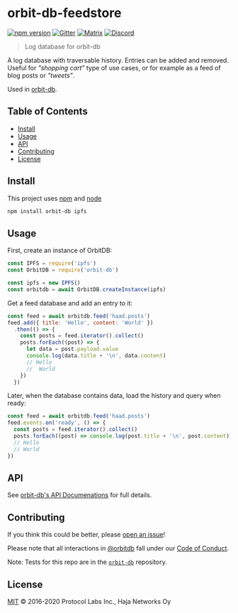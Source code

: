 # orbit-db-feedstore

[![npm version](https://badge.fury.io/js/orbit-db-feedstore.svg)](https://badge.fury.io/js/orbit-db-feedstore)
[![Gitter](https://img.shields.io/gitter/room/nwjs/nw.js.svg)](https://gitter.im/orbitdb/Lobby) [![Matrix](https://img.shields.io/badge/matrix-%23orbitdb%3Apermaweb.io-blue.svg)](https://riot.permaweb.io/#/room/#orbitdb:permaweb.io) [![Discord](https://img.shields.io/discord/475789330380488707?color=blueviolet&label=discord)](https://discord.gg/cscuf5T)

> Log database for orbit-db

A log database with traversable history. Entries can be added and removed. Useful for *"shopping cart"* type of use cases, or for example as a feed of blog posts or *"tweets"*.

Used in [orbit-db](https://github.com/haadcode/orbit-db).

## Table of Contents

- [Install](#install)
- [Usage](#usage)
- [API](#api)
- [Contributing](#contributing)
- [License](#license)

## Install

This project uses [npm](https://npmjs.com) and [node](https://nodejs.org)

```sh
npm install orbit-db ipfs
```

## Usage

First, create an instance of OrbitDB:

```javascript
const IPFS = require('ipfs')
const OrbitDB = require('orbit-db')

const ipfs = new IPFS()
const orbitdb = await OrbitDB.createInstance(ipfs)
```

Get a feed database and add an entry to it:

```javascript
const feed = await orbitdb.feed('haad.posts')
feed.add({ title: 'Hello', content: 'World' })
  .then(() => {
    const posts = feed.iterator().collect()
    posts.forEach((post) => {
      let data = post.payload.value
      console.log(data.title + '\n', data.content)
      // Hello
      //  World   
    })
  })
```

Later, when the database contains data, load the history and query when ready:

```javascript
const feed = await orbitdb.feed('haad.posts')
feed.events.on('ready', () => {
  const posts = feed.iterator().collect()
  posts.forEach((post) => console.log(post.title + '\n', post.content))
  // Hello
  // World  
})
```

## API

See [orbit-db's API Documenations](https://github.com/orbitdb/orbit-db/blob/master/API.md#feedname) for full details.

## Contributing

If you think this could be better, please [open an issue](https://github.com/orbitdb/orbit-db-feedstore/issues/new)!

Please note that all interactions in [@orbitdb](https://github.com/orbitdb) fall under our [Code of Conduct](CODE_OF_CONDUCT.md).

Note: Tests for this repo are in the [`orbit-db`](https://github.com/orbitdb/orbit-db) repository.

## License

[MIT](LICENSE) © 2016-2020 Protocol Labs Inc., Haja Networks Oy

